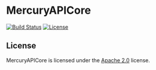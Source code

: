 # MercuryAPICore

[![Build Status](http://jenkins.lolnet.co.nz/job/MercuryAPI/badge/icon)](https://jenkins.lolnet.co.nz/job/MercuryAPI/)
[![License](https://lolnet.co.nz/resources/badges/License-Apache%202.0-blue.svg)](https://www.apache.org/licenses/LICENSE-2.0)

## License
MercuryAPICore is licensed under the [Apache 2.0](https://www.apache.org/licenses/LICENSE-2.0) license.
